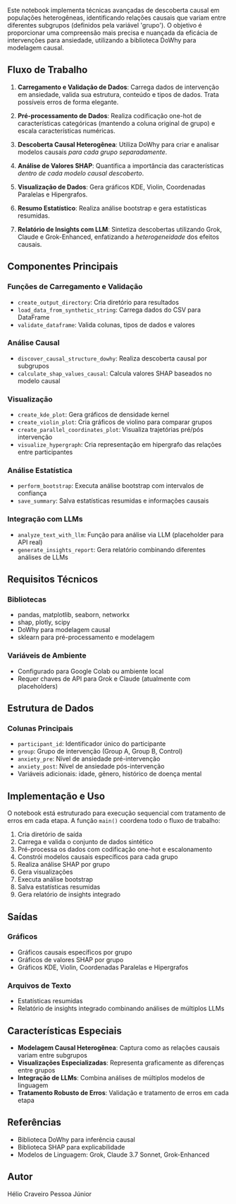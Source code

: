 Este notebook implementa técnicas avançadas de descoberta causal em populações heterogêneas, identificando relações causais que variam entre diferentes subgrupos (definidos pela variável 'grupo'). O objetivo é proporcionar uma compreensão mais precisa e nuançada da eficácia de intervenções para ansiedade, utilizando a biblioteca DoWhy para modelagem causal.

## Fluxo de Trabalho

1. **Carregamento e Validação de Dados**: Carrega dados de intervenção em ansiedade, valida sua estrutura, conteúdo e tipos de dados. Trata possíveis erros de forma elegante.

2. **Pré-processamento de Dados**: Realiza codificação one-hot de características categóricas (mantendo a coluna original de grupo) e escala características numéricas.

3. **Descoberta Causal Heterogênea**: Utiliza DoWhy para criar e analisar modelos causais *para cada grupo separadamente*.

4. **Análise de Valores SHAP**: Quantifica a importância das características *dentro de cada modelo causal descoberto*.

5. **Visualização de Dados**: Gera gráficos KDE, Violin, Coordenadas Paralelas e Hipergrafos.

6. **Resumo Estatístico**: Realiza análise bootstrap e gera estatísticas resumidas.

7. **Relatório de Insights com LLM**: Sintetiza descobertas utilizando Grok, Claude e Grok-Enhanced, enfatizando a *heterogeneidade* dos efeitos causais.

## Componentes Principais

### Funções de Carregamento e Validação
- `create_output_directory`: Cria diretório para resultados
- `load_data_from_synthetic_string`: Carrega dados do CSV para DataFrame
- `validate_dataframe`: Valida colunas, tipos de dados e valores

### Análise Causal
- `discover_causal_structure_dowhy`: Realiza descoberta causal por subgrupos
- `calculate_shap_values_causal`: Calcula valores SHAP baseados no modelo causal

### Visualização
- `create_kde_plot`: Gera gráficos de densidade kernel
- `create_violin_plot`: Cria gráficos de violino para comparar grupos
- `create_parallel_coordinates_plot`: Visualiza trajetórias pré/pós intervenção
- `visualize_hypergraph`: Cria representação em hipergrafo das relações entre participantes

### Análise Estatística
- `perform_bootstrap`: Executa análise bootstrap com intervalos de confiança
- `save_summary`: Salva estatísticas resumidas e informações causais

### Integração com LLMs
- `analyze_text_with_llm`: Função para análise via LLM (placeholder para API real)
- `generate_insights_report`: Gera relatório combinando diferentes análises de LLMs

## Requisitos Técnicos

### Bibliotecas
- pandas, matplotlib, seaborn, networkx
- shap, plotly, scipy
- DoWhy para modelagem causal
- sklearn para pré-processamento e modelagem

### Variáveis de Ambiente
- Configurado para Google Colab ou ambiente local
- Requer chaves de API para Grok e Claude (atualmente com placeholders)

## Estrutura de Dados

### Colunas Principais
- `participant_id`: Identificador único do participante
- `group`: Grupo de intervenção (Group A, Group B, Control)
- `anxiety_pre`: Nível de ansiedade pré-intervenção
- `anxiety_post`: Nível de ansiedade pós-intervenção
- Variáveis adicionais: idade, gênero, histórico de doença mental

## Implementação e Uso

O notebook está estruturado para execução sequencial com tratamento de erros em cada etapa. A função `main()` coordena todo o fluxo de trabalho:

1. Cria diretório de saída
2. Carrega e valida o conjunto de dados sintético
3. Pré-processa os dados com codificação one-hot e escalonamento
4. Constrói modelos causais específicos para cada grupo
5. Realiza análise SHAP por grupo
6. Gera visualizações
7. Executa análise bootstrap
8. Salva estatísticas resumidas
9. Gera relatório de insights integrado

## Saídas

### Gráficos
- Gráficos causais específicos por grupo
- Gráficos de valores SHAP por grupo
- Gráficos KDE, Violin, Coordenadas Paralelas e Hipergrafos

### Arquivos de Texto
- Estatísticas resumidas
- Relatório de insights integrado combinando análises de múltiplos LLMs

## Características Especiais

- **Modelagem Causal Heterogênea**: Captura como as relações causais variam entre subgrupos
- **Visualizações Especializadas**: Representa graficamente as diferenças entre grupos
- **Integração de LLMs**: Combina análises de múltiplos modelos de linguagem
- **Tratamento Robusto de Erros**: Validação e tratamento de erros em cada etapa

## Referências

- Biblioteca DoWhy para inferência causal
- Biblioteca SHAP para explicabilidade
- Modelos de Linguagem: Grok, Claude 3.7 Sonnet, Grok-Enhanced

## Autor
Hélio Craveiro Pessoa Júnior
